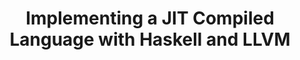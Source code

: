 ---
title: Implementing a JIT Compiled Language with Haskell and LLVM
url: http://www.stephendiehl.com/llvm/
type: article
tags:
- compilers
- JIT compilers
- LLVM
doHaskell-type: extended example
---